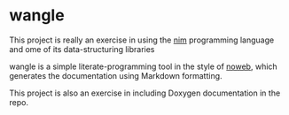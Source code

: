 # wangle

This project is really an exercise in using the [nim](http://nim-lang.org) programming language and ome of its data-structuring libraries

wangle is a simple literate-programming tool in the style of [noweb](http://www.cs.tufts.edu/~nr/noweb), which generates the documentation using Markdown formatting.

This project is also an exercise in including Doxygen documentation in the repo.
